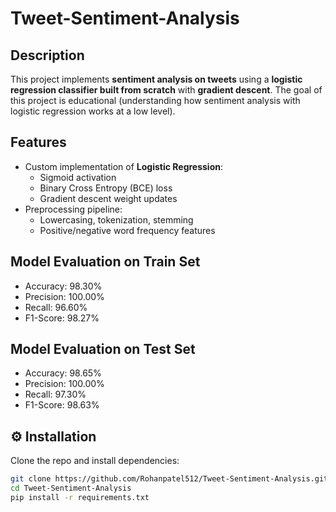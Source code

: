 # Tweet-Sentiment-Analysis

## Description
This project implements **sentiment analysis on tweets** using a **logistic regression classifier built from scratch**
with **gradient descent**. The goal of this project is educational (understanding how sentiment analysis with logistic regression
works at a low level).

## Features
- Custom implementation of **Logistic Regression**:
  - Sigmoid activation
  - Binary Cross Entropy (BCE) loss
  - Gradient descent weight updates
- Preprocessing pipeline:
  - Lowercasing, tokenization, stemming
  - Positive/negative word frequency features

## Model Evaluation on Train Set
- Accuracy: 98.30%
- Precision: 100.00%
- Recall: 96.60%
- F1-Score: 98.27%

## Model Evaluation on Test Set
- Accuracy: 98.65%
- Precision: 100.00%
- Recall: 97.30%
- F1-Score: 98.63%

## ⚙️ Installation
Clone the repo and install dependencies:

```bash
git clone https://github.com/Rohanpatel512/Tweet-Sentiment-Analysis.git
cd Tweet-Sentiment-Analysis
pip install -r requirements.txt
